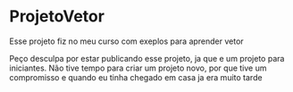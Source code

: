# ProjetoVetor
Esse projeto fiz no meu curso com exeplos para aprender vetor

Peço desculpa por estar publicando esse projeto, ja que e um projeto para iniciantes.
  Não tive tempo para criar um projeto novo, por que tive um compromisso e quando 
  eu tinha chegado em casa ja era muito tarde 
